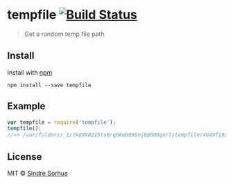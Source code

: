 # tempfile [![Build Status](https://travis-ci.org/sindresorhus/tempfile.png?branch=master)](http://travis-ci.org/sindresorhus/tempfile)

> Get a random temp file path


## Install

Install with [npm](https://npmjs.org/package/tempfile)

```
npm install --save tempfile
```


## Example

```js
var tempfile = require('tempfile');
tempfile();
//=> /var/folders/_1/tk89k8215ts0rg0kmb096nj80000gn/T/tempfile/4049f192-43e7-43b2-98d9-094e6760861b
```


## License

MIT © [Sindre Sorhus](http://sindresorhus.com)
